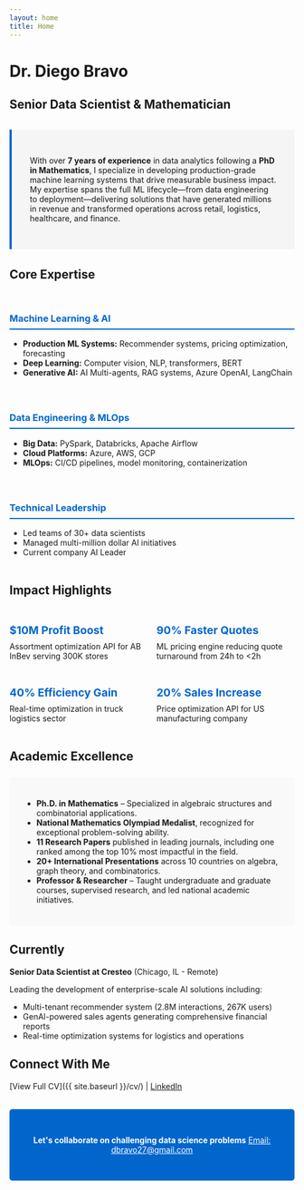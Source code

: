```yaml
---
layout: home
title: Home
---
```


# Dr. Diego Bravo
## Senior Data Scientist & Mathematician

<div class="hero-intro" markdown="1">

With over **7 years of experience** in data analytics following a **PhD in Mathematics**, I specialize in developing production-grade machine learning systems that drive measurable business impact. My expertise spans the full ML lifecycle—from data engineering to deployment—delivering solutions that have generated millions in revenue and transformed operations across retail, logistics, healthcare, and finance.

</div>



## Core Expertise

<div class="expertise-grid">

<div class="expertise-card">
<h3>Machine Learning & AI</h3>
<ul>
<li><strong>Production ML Systems:</strong> Recommender systems, pricing optimization, forecasting</li>
<li><strong>Deep Learning:</strong> Computer vision, NLP, transformers, BERT</li>
<li><strong>Generative AI:</strong> AI Multi-agents, RAG systems, Azure OpenAI, LangChain</li>
</ul>
</div>

<div class="expertise-card">
<h3>Data Engineering & MLOps</h3>
<ul>
<li><strong>Big Data:</strong> PySpark, Databricks, Apache Airflow</li>
<li><strong>Cloud Platforms:</strong> Azure, AWS, GCP</li>
<li><strong>MLOps:</strong> CI/CD pipelines, model monitoring, containerization</li>
</ul>
</div>

<div class="expertise-card">
<h3>Technical Leadership</h3>
<ul>
<li>Led teams of 30+ data scientists</li>
<li>Managed multi-million dollar AI initiatives</li>
<li>Current company AI Leader</li>
</ul>
</div>

</div>


## Impact Highlights

<div class="impact-cards" markdown="1">

**$10M Profit Boost**
Assortment optimization API for AB InBev serving 300K stores

**90% Faster Quotes**
ML pricing engine reducing quote turnaround from 24h to <2h

**40% Efficiency Gain**
Real-time optimization in truck logistics sector

**20% Sales Increase**
Price optimization API for US manufacturing company

</div>



## Academic Excellence

<div class="academic-section" markdown="1">

- **Ph.D. in Mathematics** – Specialized in algebraic structures and combinatorial applications.
- **National Mathematics Olympiad Medalist**, recognized for exceptional problem-solving ability.
- **11 Research Papers** published in leading journals, including one ranked among the top 10% most impactful in the field.
- **20+ International Presentations** across 10 countries on algebra, graph theory, and combinatorics.
- **Professor & Researcher** – Taught undergraduate and graduate courses, supervised research, and led national academic initiatives.

</div>


## Currently

**Senior Data Scientist at Cresteo** (Chicago, IL - Remote)

Leading the development of enterprise-scale AI solutions including:
- Multi-tenant recommender system (2.8M interactions, 267K users)
- GenAI-powered sales agents generating comprehensive financial reports
- Real-time optimization systems for logistics and operations


## Connect With Me

[View Full CV]({{ site.baseurl }}/cv/) | [LinkedIn](https://linkedin.com/in/diegobravoguerrero)

<div class="contact-cta" markdown="1">

**Let's collaborate on challenging data science problems**
[Email: dbravo27@gmail.com](mailto:dbravo27@gmail.com)

</div>


<style>
.hero-intro {
  background: #f5f5f5;
  padding: 2rem;
  border-left: 4px solid #0066cc;
  margin: 2rem 0;
}

.expertise-grid {
  display: grid;
  grid-template-columns: repeat(auto-fit, minmax(250px, 1fr));
  gap: 1.5rem;
  margin: 2rem 0;
}

.expertise-grid h3 {
  color: #0066cc;
  border-bottom: 2px solid #0066cc;
  padding-bottom: 0.5rem;
}

.impact-cards {
  display: grid;
  grid-template-columns: repeat(auto-fit, minmax(200px, 1fr));
  gap: 1rem;
  margin: 2rem 0;
}

.impact-cards strong {
  display: block;
  color: #0066cc;
  font-size: 1.2rem;
  margin-bottom: 0.5rem;
}

.academic-section {
  background: #f9f9f9;
  padding: 1.5rem;
  border-radius: 5px;
  margin: 1.5rem 0;
}

.contact-cta {
  background: #0066cc;
  color: white;
  padding: 2rem;
  text-align: center;
  border-radius: 5px;
  margin: 2rem 0;
}

.contact-cta a {
  color: white;
  text-decoration: underline;
}

@media (max-width: 768px) {
  .expertise-grid,
  .impact-cards {
    grid-template-columns: 1fr;
  }
}
</style>
